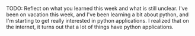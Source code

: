 TODO: Reflect on what you learned this week and what is still unclear.
I've been on vacation this week, and I've been learning a bit about python, and I'm starting to get really interested in python applications. I realized that on the internet, it turns out that a lot of things have python applications.